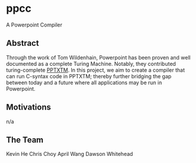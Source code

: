 # ppcc
A Powerpoint Compiler

## Abstract

Through the work of Tom Wildenhain, Powerpoint has been proven and well documented as a complete Turing Machine. Notably, they contributed turing-complete [PPTXTM](https://www.andrew.cmu.edu/user/twildenh/PowerPointTM/Paper.pdf). In this project, we aim to create a compiler that can run C-syntax code in PPTXTM; thereby further bridging the gap between today and a future where all applications may be run in Powerpoint.

## Motivations
n/a

## The Team

Kevin He
Chris Choy
April Wang
Dawson Whitehead
